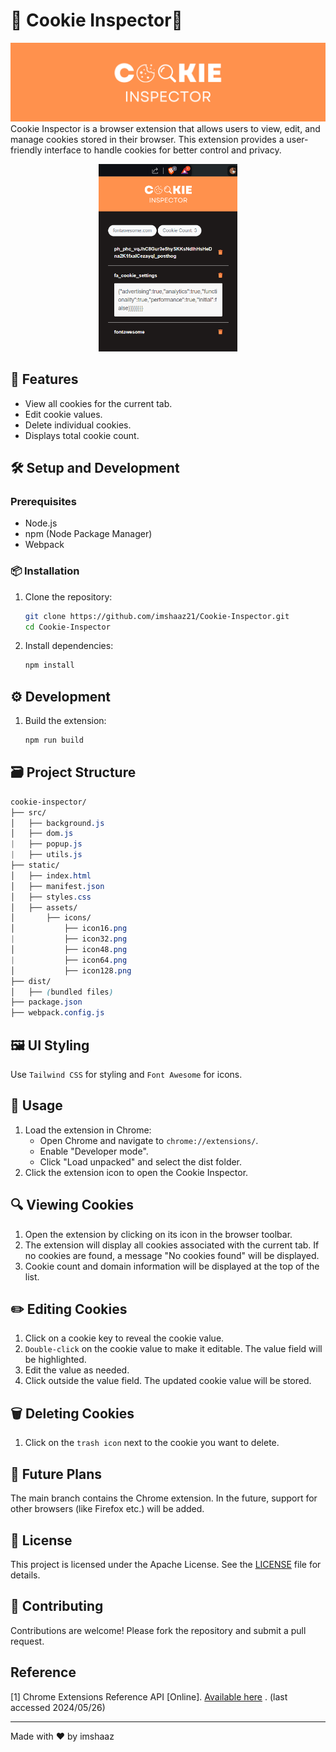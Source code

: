 # 🍪 Cookie Inspector🔎
![Banner](static/assets/banner.png)
Cookie Inspector is a browser extension that allows users to view, edit, and manage cookies stored in their browser. This extension provides a user-friendly interface to handle cookies for better control and privacy.

<div align="center">
  <img src="static/assets/screenshot-1.png" alt="screenshot-1" width="auto" height="300px"/>
</div>

## 🚀 Features

- View all cookies for the current tab.
- Edit cookie values.
- Delete individual cookies.
- Displays total cookie count.

## 🛠️ Setup and Development

### Prerequisites

- Node.js
- npm (Node Package Manager)
- Webpack

### 📦 Installation

1. Clone the repository:
   ```bash
   git clone https://github.com/imshaaz21/Cookie-Inspector.git
   cd Cookie-Inspector
   ```
2. Install dependencies:
   ```bash
   npm install
   ```

## ⚙️ Development

1. Build the extension:

   ```bash
   npm run build
   ```

## 🗃️ Project Structure

```scss
cookie-inspector/
├── src/
│   ├── background.js
│   ├── dom.js
|   ├── popup.js
|   ├── utils.js
├── static/
│   ├── index.html
│   ├── manifest.json
│   ├── styles.css
│   ├── assets/
│       ├── icons/
│           ├── icon16.png
|           ├── icon32.png
│           ├── icon48.png
|           ├── icon64.png
│           ├── icon128.png
├── dist/
│   ├── (bundled files)
├── package.json
├── webpack.config.js
```

## 🖼️ UI Styling

Use `Tailwind CSS` for styling and `Font Awesome` for icons.


## 📝 Usage

1. Load the extension in Chrome:
   - Open Chrome and navigate to `chrome://extensions/`.
   - Enable "Developer mode".
   - Click "Load unpacked" and select the dist folder.
2. Click the extension icon to open the Cookie Inspector.

##  🔍 Viewing Cookies
1. Open the extension by clicking on its icon in the browser toolbar.
2. The extension will display all cookies associated with the current tab. If no cookies are found, a message "No cookies found" will be displayed.
3. Cookie count and domain information will be displayed at the top of the list.

## ✏️ Editing Cookies
1. Click on a cookie key to reveal the cookie value.
2. `Double-click` on the cookie value to make it editable. The value field will be highlighted.
3. Edit the value as needed.
4. Click outside the value field. The updated cookie value will be stored.

## 🗑️ Deleting Cookies
1. Click on the `trash icon` next to the cookie you want to delete.

## 🔄 Future Plans
The main branch contains the Chrome extension. In the future, support for other browsers (like Firefox etc.) will be added.

## 📜 License

This project is licensed under the Apache License. See the [LICENSE](LICENSE) file for details.


## 🤝 Contributing

Contributions are welcome! Please fork the repository and submit a pull request.

## Reference

[1] Chrome Extensions Reference API [Online]. 
[Available here](https://developer.chrome.com/docs/extensions/reference/api/cookies)
. (last accessed 2024/05/26)


---

Made with ❤️ by imshaaz
